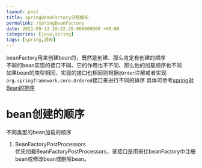 ```yaml
---
layout: post
title: springBeanFactory流程解析
permalink: /springBeanFactory
date: 2021-09-13 10:22:28.000000000 +08:00
categories: [java,spring]
tags: [spring,源码]
---
```


beanFactory用来创建bean的，既然是创建、那么肯定有创建的顺序  
不同的bean实现的接口不同、它的作用也不不同、那么他的加载顺序也不同  
如果bean的类型相同、实现的接口也相同则根据```@Order```注解或者实现```org.springframework.core.Ordered```接口来进行不同的排序
具体可参考[spring对Bean的排序](#spring对Bean的排序)

# bean创建的顺序
不同类型的bean加载的顺序  
1. BeanFactoryPostProcessors  
   优先加载BeanFactoryPostProcessors，该接口是用来往beanFactory中注册bean或修改bean或删除bean。  
   